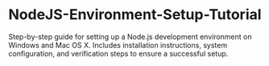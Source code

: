 # NodeJS-Environment-Setup-Tutorial
Step-by-step guide for setting up a Node.js development environment on Windows and Mac OS X. Includes installation instructions, system configuration, and verification steps to ensure a successful setup.
